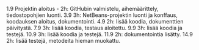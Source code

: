 1.9 Projektin aloitus - 2h: GitHubin valmistelu, aihemäärittely, tiedostopohjien luonti.
3.9 3h: NetBeans-projektin luonti ja konffaus, koodauksen aloitus, dokumentointi.
4.9 2h: lisää koodia, dokumenttien päivitystä.
7.9 3h: lisää koodia, testaus aloitettu.
9.9 3h: lisää koodia ja testejä.
10.9 3h: lisää koodia ja testejä.
11.9 2h: dokumentointia lisätty.
14.9 2h: lisää testejä, metodeita hieman muokattu.
